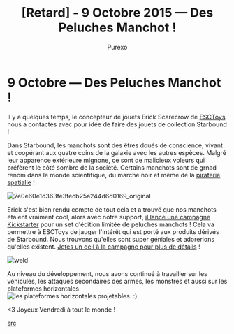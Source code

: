 ﻿---
layout: post
cover_alt: cover
categories:
- News
tags: []
title: "[Retard] - 9 Octobre 2015 — Des Peluches Manchot !"
cover: "/wp-content/uploads/2016/02/phoenix.jpg"
author: Purexo
---
# 9 Octobre — Des Peluches Manchot !

Il y a quelques temps, le concepteur de jouets Erick Scarecrow de [ESCToys](http://www.esctoy.com) nous a contactés avec pour idée de faire des jouets de collection Starbound !

Dans Starbound, les manchots sont des êtres doués de conscience, vivant et coopérant aux quatre coins de la galaxie avec les autres espèces. Malgré leur apparence extérieure mignone, ce sont de malicieux voleurs qui préfèrent le côté sombre de la société. Certains manchots sont de grnad renom dans le monde scientifique, du marché noir et même de la [piraterie spatialle](http://starbounder.org/Dreadwing_the_Penguin) !

![7e0e60e1d363fe3fecb25a244d6d0169_original]({{site.asset_path.uploads}}/2016/03/7e0e60e1d363fe3fecb25a244d6d0169_original.jpg)

Erick s'est bien rendu compte de tout cela et a trouvé que nos manchots étaient vraiment cool, alors avec notre support, [il lance une campagne Kickstarter](https://www.kickstarter.com/projects/731983185/starbound-penguin-plush-project) pour un set d'édition limitée de peluches manchots ! Cela va permettre à ESCToys de jauger l'intérêt qui est porté aux produits dérivés de Starbound. Nous trouvons qu'elles sont super géniales et adorerions qu'elles existent. [Jetes un oeil à la campagne pour plus de détails](https://www.kickstarter.com/projects/731983185/1118111567?token=78fe3d5a) !

![weld](http://playstarbound.com/wp-content/uploads/2015/10/weld.gif)

Au niveau du développement, nous avons continué à travailler sur les véhicules, les attaques secondaires des armes, les monstres et aussi sur les plateformes horizontales    
![les plateformes horizontales projetables](http://giant.gfycat.com/HideousDeliciousKite.gif). :)

<3 Joyeux Vendredi à tout le monde !

[src](http://playstarbound.com/9th-october-penguin-plushies/)
